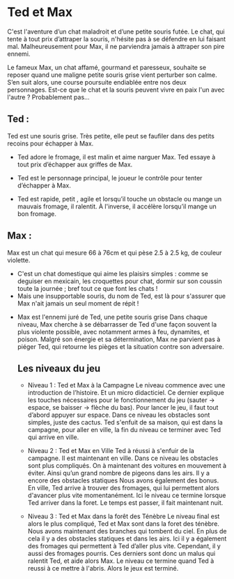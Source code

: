 # Ted et Max

C'est l'aventure  d’un chat maladroit et d’une petite souris futée. Le chat, qui tente à tout prix d’attraper la souris, n'hésite pas à se défendre en lui faisant mal. Malheureusement pour Max, il ne parviendra jamais à attraper son pire ennemi.

Le fameux Max, un chat affamé, gourmand et paresseux, souhaite se reposer quand une maligne petite souris grise vient perturber son calme. S’en suit alors, une course poursuite endiablée entre nos deux personnages. 
Est-ce que le chat et la souris peuvent vivre en paix l'un avec l'autre ? Probablement pas…

  ## Ted :

Ted est une souris grise. Très petite, elle peut se faufiler dans des petits recoins pour échapper à Max.
* Ted adore le fromage, il est malin et aime narguer Max.
Ted essaye à tout prix d’échapper aux griffes de Max.
- Ted est le personnage principal, le joueur le contrôle pour tenter d’échapper à Max.


* Ted est rapide, petit , agile et lorsqu’il touche un obstacle ou mange un mauvais fromage, il ralentit. À l'inverse, il accélère lorsqu’il mange un bon fromage.
 ## Max : 

Max est un chat qui mesure 66 à 76cm et qui pèse 2.5 à 2.5 kg, de couleur violette. 
* C'est un chat domestique qui aime les plaisirs simples : comme se deguiser en mexicain, les croquettes pour chat, dormir sur son coussin toute la journée ; bref tout ce que font les chats ! 
* Mais une insupportable souris, du nom de Ted, est là pour s'assurer que Max n'ait jamais un seul moment de répit !



- Max est l'ennemi juré de Ted, une petite souris grise Dans chaque niveau,  Max cherche à se débarrasser de Ted d'une façon souvent la plus violente possible, avec notamment armes à feu, dynamites, et poison. Malgré son énergie et sa détermination, Max ne parvient pas à piéger Ted, qui retourne les pièges et la situation contre son adversaire.

  ## Les niveaux du jeu
  * Niveau 1 : Ted et Max à la Campagne
Le niveau commence avec une introduction de l’histoire. Et un micro didacticiel. Ce dernier explique les touches nécessaires pour le fonctionnement du jeu (sauter -> espace, se baisser -> flèche du bas).
Pour lancer le jeu, il faut tout d’abord appuyer sur espace.
Dans ce niveau les obstacles sont simples, juste des cactus.
Ted s'enfuit de sa maison, qui est dans la campagne, pour aller en ville, la fin du niveau ce terminer avec Ted qui arrive en ville.

  * Niveau 2 : Ted et Max en Ville
Ted à réussi à s'enfuir de la campagne. Il est maintenant en ville.
Dans ce niveau les obstacles sont plus compliqués. On à maintenant des voitures en mouvement à éviter. Ainsi qu’un grand nombre de pigeons dans les airs. Il y a encore des obstacles statiques
Nous avons également des bonus. En ville, Ted arrive à trouver des fromages, qui lui permettent alors d'avancer plus vite momentanément.
Ici le niveau ce termine lorsque Ted arriver dans la foret. Le temps est passer, il fait maintenant nuit.

  * Niveau 3 : Ted et Max dans la forêt des Ténèbre
Le niveau final est alors le plus compliqué, Ted et Max sont dans la foret des ténèbre.
Nous avons maintenant des branches qui tombent du ciel. En plus de cela il y a des obstacles statiques et dans les airs.
Ici il y a également des fromages qui permettent à Ted d’aller plus vite. Cependant, il y aussi des fromages pourris. Ces derniers sont donc un malus qui ralentit Ted, et aide alors Max.
Le niveau ce termine quand Ted à reussi à ce mettre à l'abris. Alors le jeux est terminé.












